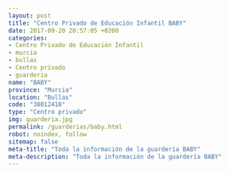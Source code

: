 ```yaml
---
layout: post
title: "Centro Privado de Educación Infantil BABY"
date: 2017-09-20 20:57:05 +0200
categories:
- Centro Privado de Educación Infantil
- murcia
- bullas
- Centro privado
- guarderia
name: "BABY"
province: "Murcia"
location: "Bullas"
code: "30012410"
type: "Centro privado"
img: guarderia.jpg
permalink: /guarderias/baby.html
robot: noindex, follow
sitemap: false
meta-title: "Toda la información de la guardería BABY"
meta-description: "Toda la información de la guardería BABY"
---
```

